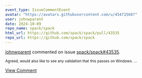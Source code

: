 ```yaml
---
event_type: IssueCommentEvent
avatar: "https://avatars.githubusercontent.com/u/45471568?"
user: johnwparent
date: 2024-10-09
repo_name: spack/spack
html_url: https://github.com/spack/spack/pull/43535
repo_url: https://github.com/spack/spack
---
```


<a href='https://github.com/johnwparent' target='_blank'>johnwparent</a> commented on issue <a href='https://github.com/spack/spack/pull/43535' target='_blank'>spack/spack#43535</a>.

<small>Agreed, would also like to see any validation that this passes on Windows. ...</small>

<a href='https://github.com/spack/spack/pull/43535' target='_blank'>View Comment</a>